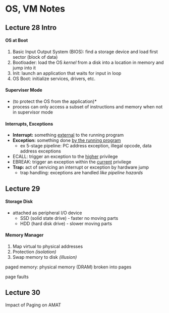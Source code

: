 # OS, VM Notes

## Lecture 28 Intro

#### OS at Boot

1. Basic Input Output System (BIOS): find a storage device and load first sector (block of data)
2. Bootloader: load the OS *kernel* from a disk into a location in memory and jump into it
3. Init: launch an application that waits for input in loop
4. OS Boot: initialize services, drivers, etc.

#### Superviser Mode

* (to protect the OS from the application)*
* process can only access a subset of instructions and memory when not in supervisor mode

#### Interrupts, Exceptions

- **Interrupt:** something <u>external</u> to the running program
- **Exception:** something done <u>by the running program</u>
  - ex 5-stage pipeline: PC address exception, illegal opcode, data address exceptions
- ECALL: trigger an exception to the <u>higher</u> privilege
- EBREAK: trigger an exception within the <u>current</u> privilege
- **Trap:** act of servicing an interrupt or exception by hardware jump
  - trap handling: exceptions are handled *like pipeline hazards*

## Lecture 29

#### Storage Disk

- attached as peripheral I/O device
  - SSD (solid state drive) - faster no moving parts
  - HDD (hard disk drive) - slower moving parts

#### Memory Manager

1. Map virtual to physical addresses
2. Protection *(isolation)*
3. Swap memory to disk *(illusion)*

paged memory: physical memory (DRAM) broken into pages

page faults

## Lecture 30

Impact of Paging on AMAT

